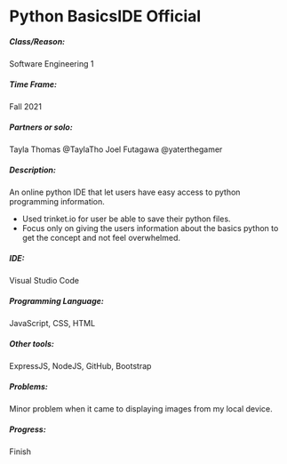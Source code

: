 # Python BasicsIDE Official
 ##### Class/Reason: 
Software Engineering 1
##### Time Frame:
Fall 2021
##### Partners or solo: 
Tayla Thomas @TaylaTho
Joel Futagawa @yaterthegamer
##### Description:
An online python IDE that let users have easy access to python programming information. 
+ Used trinket.io for user be able to save their python files. 
+ Focus only on giving the users information about the basics python to get the concept and not feel overwhelmed.
##### IDE:
Visual Studio Code
##### Programming Language:
JavaScript, CSS, HTML
##### Other tools:
ExpressJS, NodeJS, GitHub, Bootstrap
##### Problems:
Minor problem when it came to displaying images from my local device. 
##### Progress: 
Finish
